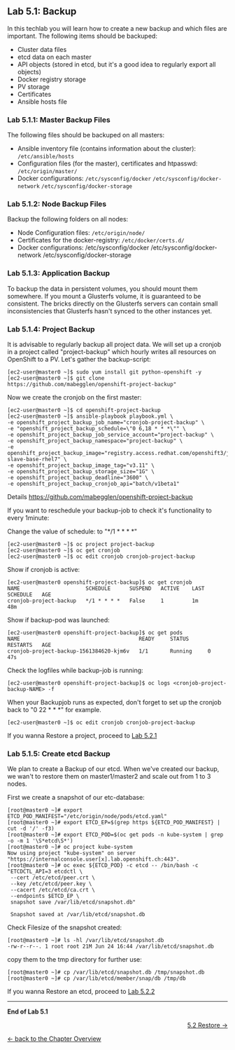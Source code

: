 ## Lab 5.1: Backup

In this techlab you will learn how to create a new backup and which files are important. The following items should be backuped:

- Cluster data files
- etcd data on each master
- API objects (stored in etcd, but it's a good idea to regularly export all objects)
- Docker registry storage
- PV storage
- Certificates
- Ansible hosts file


### Lab 5.1.1: Master Backup Files

The following files should be backuped on all masters:

- Ansible inventory file (contains information about the cluster): `/etc/ansible/hosts`
- Configuration files (for the master), certificates and htpasswd: `/etc/origin/master/`
- Docker configurations: 
	`/etc/sysconfig/docker` 
	`/etc/sysconfig/docker-network` 
	`/etc/sysconfig/docker-storage`

### Lab 5.1.2: Node Backup Files

Backup the following folders on all nodes:

- Node Configuration files: `/etc/origin/node/`
- Certificates for the docker-registry: `/etc/docker/certs.d/`
- Docker configurations: /etc/sysconfig/docker /etc/sysconfig/docker-network /etc/sysconfig/docker-storage


### Lab 5.1.3: Application Backup

To backup the data in persistent volumes, you should mount them somewhere. If you mount a Glusterfs volume, it is guaranteed to be consistent. The bricks directly on the Glusterfs servers can contain small inconsistencies that Glusterfs hasn't synced to the other instances yet.


### Lab 5.1.4: Project Backup

It is advisable to regularly backup all project data.
We will set up a cronjob in a project called "project-backup" which hourly writes all resources on OpenShift to a PV.
Let's gather the backup-script:
```
[ec2-user@master0 ~]$ sudo yum install git python-openshift -y
[ec2-user@master0 ~]$ git clone https://github.com/mabegglen/openshift-project-backup"
```
Now we create the cronjob on the first master:
```
[ec2-user@master0 ~]$ cd openshift-project-backup 
[ec2-user@master0 ~]$ ansible-playbook playbook.yml \
-e openshift_project_backup_job_name="cronjob-project-backup" \
-e "openshift_project_backup_schedule=\"0 6,18 * * *\"" \
-e openshift_project_backup_job_service_account="project-backup" \
-e openshift_project_backup_namespace="project-backup" \
-e openshift_project_backup_image="registry.access.redhat.com/openshift3/jenkins-slave-base-rhel7" \
-e openshift_project_backup_image_tag="v3.11" \
-e openshift_project_backup_storage_size="1G" \
-e openshift_project_backup_deadline="3600" \
-e openshift_project_backup_cronjob_api="batch/v1beta1"
```
Details https://github.com/mabegglen/openshift-project-backup

If you want to reschedule your backup-job to check it's functionality to every 1minute:

Change the value of schedule: to "*/1 * * * *"
```
[ec2-user@master0 ~]$ oc project project-backup
[ec2-user@master0 ~]$ oc get cronjob
[ec2-user@master0 ~]$ oc edit cronjob cronjob-project-backup
```

Show if cronjob is active:
```
[ec2-user@master0 openshift-project-backup]$ oc get cronjob
NAME                     SCHEDULE      SUSPEND   ACTIVE    LAST SCHEDULE   AGE
cronjob-project-backup   */1 * * * *   False     1         1m              48m
```

Show if backup-pod was launched:
```
[ec2-user@master0 openshift-project-backup]$ oc get pods
NAME                                      READY     STATUS      RESTARTS   AGE
cronjob-project-backup-1561384620-kjm6v   1/1       Running     0          47s
```

Check the logfiles while backup-job is running:
```
[ec2-user@master0 openshift-project-backup]$ oc logs <cronjob-project-backup-NAME> -f
```
When your Backupjob runs as expected, don't forget to set up the cronjob back to "0 22 * * *" for example.
```
[ec2-user@master0 ~]$ oc edit cronjob cronjob-project-backup
```
If you wanna Restore a project, proceed to [Lab 5.2.1](52_restore.md#5.2.1)


### Lab 5.1.5: Create etcd Backup
We plan to create a Backup of our etcd. When we've created our backup, we wan't to restore them on master1/master2 and scale out from 1 to 3 nodes.

First we create a snapshot of our etc-database:
```
[root@master0 ~]# export ETCD_POD_MANIFEST="/etc/origin/node/pods/etcd.yaml"
[root@master0 ~]# export ETCD_EP=$(grep https ${ETCD_POD_MANIFEST} | cut -d '/' -f3)
[root@master0 ~]# export ETCD_POD=$(oc get pods -n kube-system | grep -o -m 1 '\S*etcd\S*')
[root@master0 ~]# oc project kube-system
Now using project "kube-system" on server "https://internalconsole.user[x].lab.openshift.ch:443".
[root@master0 ~]# oc exec ${ETCD_POD} -c etcd -- /bin/bash -c "ETCDCTL_API=3 etcdctl \
 --cert /etc/etcd/peer.crt \
 --key /etc/etcd/peer.key \
 --cacert /etc/etcd/ca.crt \
 --endpoints $ETCD_EP \
 snapshot save /var/lib/etcd/snapshot.db" 

 Snapshot saved at /var/lib/etcd/snapshot.db
```
Check Filesize of the snapshot created:
```
[root@master0 ~]# ls -hl /var/lib/etcd/snapshot.db
-rw-r--r--. 1 root root 21M Jun 24 16:44 /var/lib/etcd/snapshot.db
```

copy them to the tmp directory for further use:
```
[root@master0 ~]# cp /var/lib/etcd/snapshot.db /tmp/snapshot.db
[root@master0 ~]# cp /var/lib/etcd/member/snap/db /tmp/db
```
If you wanna Restore an etcd, proceed to [Lab 5.2.2](52_restore.md#5.2.2)

---

**End of Lab 5.1**

<p width="100px" align="right"><a href="52_restore.md">5.2 Restore →</a></p>

[← back to the Chapter Overview](50_backup_restore.md)
